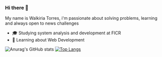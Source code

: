 ### Hi there 👋
My name is Walkiria Torres, i'm passionate about solving problems, learning and always open to news challenges

- 🎓 Studying system analysis and development at FICR
- 💬 Learning about Web Development

![Anurag's GitHub stats](https://github-readme-stats.vercel.app/api?username=walkiriatorres&show_icons=true&theme=radical)
[![Top Langs](https://github-readme-stats.vercel.app/api/top-langs/?username=walkiriatorres&layout=compact)](https://github.com/walkiriatorres/github-readme-stats)



<!--
**walkiriatorres/walkiriatorres** is a ✨ _special_ ✨ repository because its `README.md` (this file) appears on your GitHub profile.

Here are some ideas to get you started:

- 🔭 I’m currently working on ...
- 🌱 I’m currently learning ...
- 👯 I’m looking to collaborate on ...
- 🤔 I’m looking for help with ...
- 💬 Ask me about ...
- 📫 How to reach me: ...
- 😄 Pronouns: ...
- ⚡ Fun fact: ...
-->
